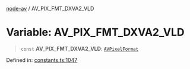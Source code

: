[node-av](../globals.md) / AV\_PIX\_FMT\_DXVA2\_VLD

# Variable: AV\_PIX\_FMT\_DXVA2\_VLD

> `const` **AV\_PIX\_FMT\_DXVA2\_VLD**: [`AVPixelFormat`](../type-aliases/AVPixelFormat.md)

Defined in: [constants.ts:1047](https://github.com/seydx/av/blob/f8631fc881b394300b1479f511d55cf1c370a87f/src/constants/constants.ts#L1047)

